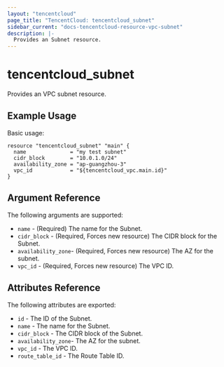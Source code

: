 ```yaml
---
layout: "tencentcloud"
page_title: "TencentCloud: tencentcloud_subnet"
sidebar_current: "docs-tencentcloud-resource-vpc-subnet"
description: |-
  Provides an Subnet resource.
---
```


# tencentcloud_subnet

Provides an VPC subnet resource.

## Example Usage

Basic usage:

```hcl
resource "tencentcloud_subnet" "main" {
  name              = "my test subnet"
  cidr_block        = "10.0.1.0/24"
  availability_zone = "ap-guangzhou-3"
  vpc_id            = "${tencentcloud_vpc.main.id}"
}
```

## Argument Reference

The following arguments are supported:

* `name` - (Required) The name for the Subnet.
* `cidr_block` - (Required, Forces new resource) The CIDR block for the Subnet.
* `availability_zone`- (Required, Forces new resource) The AZ for the subnet.
* `vpc_id` - (Required, Forces new resource) The VPC ID.

## Attributes Reference

The following attributes are exported:

* `id` - The ID of the Subnet.
* `name` - The name for the Subnet.
* `cidr_block` - The CIDR block of the Subnet.
* `availability_zone`- The AZ for the subnet.
* `vpc_id` - The VPC ID.
* `route_table_id` - The Route Table ID.
